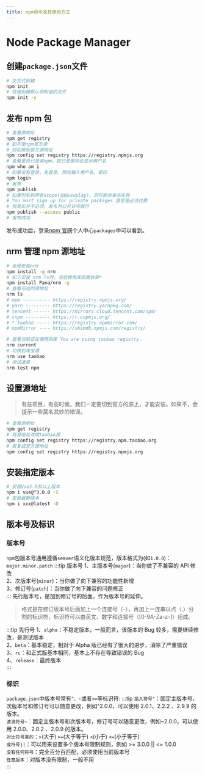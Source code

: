 ```yaml
---
title: npm命令及其使用方法
---
```


# Node Package Manager

## 创建`package.json`文件

```bash
# 交互式创建
npm init
# 快速创建默认项和值的文件
npm init -y
```

## 发布 npm 包

```bash
# 查看源地址
npm get registry
# 如不是npm官方源
# 则切换到官方源地址
npm config set registry https://registry.npmjs.org
# 查看是否已登录npm，如已登录则会显示用户名
npm who am i
# 如果没有登录，先登录，然后输入用户名、密码
npm login
# 发布
npm publish
# 如果包名称带有scope(如@wswplay)，则可能会发布失败
# You must sign up for private packages 意思是必须付费
# 但其实并不必须，发布为公共访问就行
npm publish --access public
# 发布成功
```

发布成功后，登录[npm 官网](https://www.npmjs.com/)个人中心`packages`中可以看到。

## nrm 管理 npm 源地址

```bash
# 全局安装nrm
npm install -g nrm
# 如下安装 nrm ls时，当前使用库前面会带*
npm install Pana/nrm -g
# 查看可选的源地址
nrm ls
# npm ---------- https://registry.npmjs.org/
# yarn --------- https://registry.yarnpkg.com/
# tencent ------ https://mirrors.cloud.tencent.com/npm/
# cnpm --------- https://r.cnpmjs.org/
# * taobao ----- https://registry.npmmirror.com/
# npmMirror ---- https://skimdb.npmjs.com/registry/

# 查看当前正在使用的库 You are using taobao registry.
nrm current
# 切换到淘宝源
nrm use taobao
# 测试速度
nrm test npm
```

## 设置源地址

> 有些项目，有些时候，我们一定要切到官方的源上，才能安装。如果不，会提示一些莫名其妙的错误。

```bash
# 查看源地址
npm get registry
# 将源地址改成taobao源
npm config set registry https://registry.npm.taobao.org
# 恢复成官方源地址
npm config set registry https://registry.npmjs.org
```

## 安装指定版本

```bash
# 安装Vue3.0及以上版本
npm i vue@^3.0.0 -S
# 安装最新版本
npm i xxx@latest -D
```

## 版本号及标识

### 版本号

`npm`包版本号通用遵循`semver`语义化版本规范，版本格式为(如`1.0.0`)：`major.minor.patch`
:::tip 版本号
1、主版本号(`major`)：当你做了不兼容的 API 修改  
2、次版本号(`minor`)：当你做了向下兼容的功能性新增  
3、修订号(`patch`)：当你做了向下兼容的问题修正  
:::
先行版本号，是加到修订号的后面，作为版本号的延伸。

> 格式是在修订版本号后面加上一个连接号（-），再加上一连串以点（.）分割的标识符，标识符可以由英文、数字和连接号（[0-9A-Za-z-]）组成。

:::tip 先行号
1、`alpha`：不稳定版本，一般而言，该版本的 Bug 较多，需要继续修改，是测试版本  
2、`beta`：基本稳定，相对于 Alpha 版已经有了很大的进步，消除了严重错误  
3、`rc`：和正式版基本相同，基本上不存在导致错误的 Bug  
4、`release`：最终版本  
:::

### 标识

`package.json`中版本号常有`^、~`或者`>=`等标识符:
:::tip
`插入符号^`：固定主版本号，次版本号和修订号可以随意更改，例如^2.0.0，可以使用 2.0.1、2.2.2 、2.9.9 的版本。  
`波浪符号~`：固定主版本号和次版本号，修订号可以随意更改，例如~2.0.0，可以使用 2.0.0、2.0.2 、2.0.9 的版本。  
`对比符号类的`：`>`(大于) `>=`(大于等于) `<`(小于) `<=`(小于等于)  
`或符号||`：可以用来设置多个版本号限制规则，例如 >= 3.0.0 || <= 1.0.0  
`没有任何符号`：完全百分百匹配，必须使用当前版本号  
`任意版本`：对版本没有限制，一般不用  
:::
